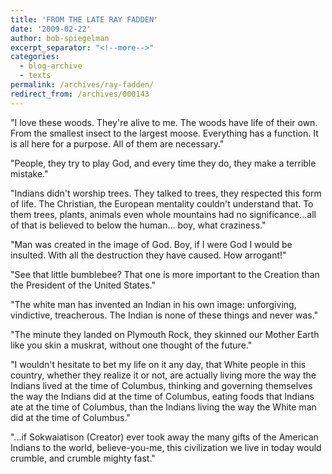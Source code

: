 ```yaml
---
title: 'FROM THE LATE RAY FADDEN'
date: '2009-02-22'
author: bob-spiegelman
excerpt_separator: "<!--more-->"
categories:
  - blog-archive
  - texts
permalink: /archives/ray-fadden/
redirect_from: /archives/000143
---
```


"I love these woods. They're alive to me. The woods have life of their own. From the smallest insect to the largest moose. Everything has a function. It is all here for a purpose. All of them are necessary."

"People, they try to play God, and every time they do, they make a terrible mistake."

"Indians didn't worship trees. They talked to trees, they respected this form of life. The Christian, the European mentality couldn't understand that. To them trees, plants, animals even whole mountains had no significance...all of that is believed to below the human... boy, what craziness."

"Man was created in the image of God. Boy, if I were God I would be insulted. With all the destruction they have caused. How arrogant!"

"See that little bumblebee? That one is more important to the Creation than the President of the United States."

"The white man has invented an Indian in his own image: unforgiving, vindictive, treacherous. The Indian is none of these things and never was."


"The minute they landed on Plymouth Rock, they skinned our Mother Earth like you skin a muskrat, without one thought of the future."

"I wouldn't hesitate to bet my life on it any day, that White people in this country, whether they realize it or not, are actually living more the way the Indians lived at the time of Columbus, thinking and governing themselves the way the Indians did at the time of Columbus, eating foods that Indians ate at the time of Columbus, than the Indians living the way the White man did at the time of Columbus."

"...if Sokwaiatison (Creator) ever took away the many gifts of the American Indians to the world, believe-you-me, this civilization we live in today would crumble, and crumble mighty fast."
